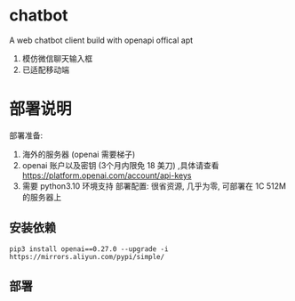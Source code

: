 # chatbot
A web chatbot client build with openapi offical apt

1. 模仿微信聊天输入框
2. 已适配移动端

# 部署说明

部署准备:
1. 海外的服务器 (openai 需要梯子)
2. openai 账户以及密钥 (3个月内限免 18 美刀) ,具体请查看 https://platform.openai.com/account/api-keys
3. 需要 python3.10 环境支持
部署配置:
很省资源, 几乎为零, 可部署在 1C 512M 的服务器上


## 安装依赖

`pip3 install openai==0.27.0 --upgrade -i https://mirrors.aliyun.com/pypi/simple/`


## 部署

